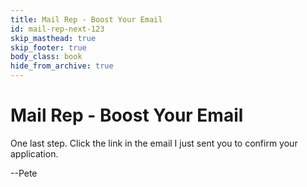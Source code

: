 ```yaml
---
title: Mail Rep - Boost Your Email
id: mail-rep-next-123
skip_masthead: true
skip_footer: true
body_class: book
hide_from_archive: true
---
```


<h1 class="book big center">Mail Rep - Boost Your Email</h1>

One last step. Click the link in the email I just sent you to confirm your application.

--Pete
